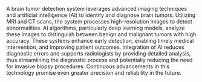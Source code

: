 A brain tumor detection system leverages advanced imaging techniques and artificial intelligence (AI) to identify and diagnose brain tumors. Utilizing MRI and CT scans, the system processes high-resolution images to detect abnormalities.
AI algorithms, particularly deep learning models, analyze these images to distinguish between benign and malignant tumors with high accuracy. These systems enhance early detection, enabling timely medical intervention, and improving patient outcomes.
Integration of AI reduces diagnostic errors and supports radiologists by providing detailed analysis, thus streamlining the diagnostic process and potentially reducing the need for invasive biopsy procedures. Continuous advancements in this technology promise even greater precision and reliability in the future.
